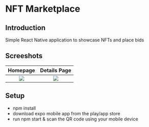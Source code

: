 # NFT Marketplace

## Introduction

Simple React Native application to showcase NFTs and place bids

## Screeshots

Homepage             |  Details Page
:-------------------------:|:-------------------------:
![](https://user-images.githubusercontent.com/75184965/212957021-f0c2baa5-523a-41a8-b818-72e0bbfe1811.PNG)  |  ![](https://user-images.githubusercontent.com/75184965/212957034-4bc50b63-2582-46c4-8288-cdb1ac1f41c0.PNG)

## Setup

- npm install
- download expo mobile app from the play/app store
- run npm start & scan the QR code using your mobile device
